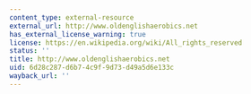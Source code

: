 ```yaml
---
content_type: external-resource
external_url: http://www.oldenglishaerobics.net
has_external_license_warning: true
license: https://en.wikipedia.org/wiki/All_rights_reserved
status: ''
title: http://www.oldenglishaerobics.net
uid: 6d28c287-d6b7-4c9f-9d73-d49a5d6e133c
wayback_url: ''
---
```

